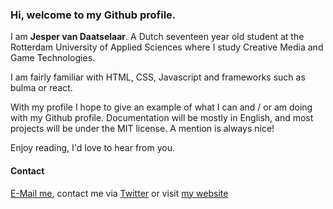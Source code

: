 ### Hi, welcome to my Github profile.

I am **Jesper van Daatselaar**. A Dutch seventeen year old student at the Rotterdam University of Applied Sciences where I study Creative Media and Game Technologies.

I am fairly familiar with HTML, CSS, Javascript and frameworks such as bulma or react.

With my profile I hope to give an example of what I can and / or am doing with my Github profile. Documentation will be mostly in English, and most projects will be under the MIT license. A mention is always nice!

Enjoy reading, I'd love to hear from you.

#### Contact
[E-Mail me](mailto:jesperdaatselaar@gmail.com), contact me via
[Twitter](https://twitter.com/@jesperdtslr)
or visit [my website](https://jesperdaatselaar.com)
